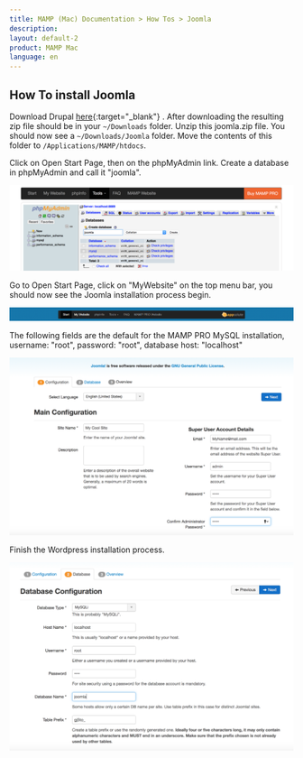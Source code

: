 ```yaml
---
title: MAMP (Mac) Documentation > How Tos > Joomla
description: 
layout: default-2
product: MAMP Mac
language: en
---
```


## How To install Joomla

Download Drupal [here](https://joomla.org){:target="_blank"} . After downloading the resulting zip file should be in your `~/Downloads` folder. Unzip this joomla.zip file. You should now see a `~/Downloads/Joomla` folder. Move the contents of this folder  to `/Applications/MAMP/htdocs`.

Click on Open Start Page, then on the phpMyAdmin link. Create a database in phpMyAdmin and call it "joomla".

![MAMP](/en/MAMP-Mac/How-Tos/Joomla/phpMyAdminJoomla.png)

Go to Open Start Page, click on  "MyWebsite" on the top menu bar, you should now see the Joomla installation process begin.

![MAMP](/en/MAMP-Mac/How-Tos/Joomla/MyWebsiteLink.png)

The following fields are the default for the MAMP PRO MySQL installation, username: "root", password: "root", database host: "localhost" 

![MAMP](/en/MAMP-Mac/How-Tos/Joomla/joomlaWizard1.png)

Finish the Wordpress installation process. 

![MAMP](/en/MAMP-Mac/How-Tos/Joomla/joomlaWizard2.png)





